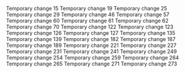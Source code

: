 Temporary change 15
Temporary change 19
Temporary change 25
Temporary change 29
Temporary change 46
Temporary change 57
Temporary change 60
Temporary change 61
Temporary change 62
Temporary change 70
Temporary change 122
Temporary change 123
Temporary change 126
Temporary change 127
Temporary change 135
Temporary change 139
Temporary change 182
Temporary change 187
Temporary change 189
Temporary change 221
Temporary change 227
Temporary change 231
Temporary change 241
Temporary change 249
Temporary change 254
Temporary change 259
Temporary change 264
Temporary change 265
Temporary change 271
Temporary change 273
